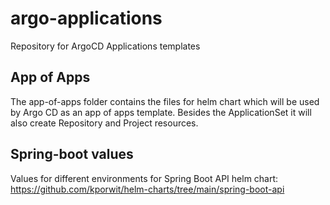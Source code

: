 # argo-applications
Repository for ArgoCD Applications templates

## App of Apps
The app-of-apps folder contains the files for helm chart which will be used by Argo CD as an app of apps template. Besides the ApplicationSet it will also create Repository and Project resources.

## Spring-boot values
Values for different environments for Spring Boot API helm chart: https://github.com/kporwit/helm-charts/tree/main/spring-boot-api
